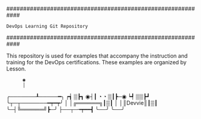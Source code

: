 ############################################################

    DevOps Learning Git Repository

############################################################


This repository is used for examples that accompany
the instruction and training for the DevOps certifications.
These examples are organized by Lesson.


          ◉
          │
  ╭───────┸─────━╮
 ┍┪             ▒┣┓
◉┤┃   ◔      ◔  ▒┃┣─◉
 ┕┩            ▒▒┣┛
  ╰┬─┬───────━┯━┯╯
   │ │╔══════╗┃▒┃
   │ │║Devvie║┃▒┃
   ╰─┤╚══════╝┣─╯
     ├──┬─╼┯━━┫
     ╰──╯  ╰──╯
